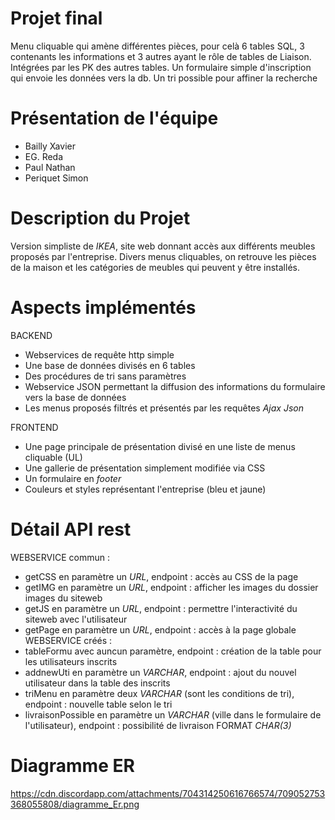 # Projet final
Menu cliquable qui amène différentes pièces, pour celà 6 tables SQL, 3 contenants les informations et 3 autres ayant le rôle de
tables de Liaison. Intégrées par les PK des autres tables.
Un formulaire simple d'inscription qui envoie les données vers la db.
Un tri possible pour affiner la recherche
# Présentation de l'équipe
* Bailly Xavier
* EG. Reda
* Paul Nathan
* Periquet Simon

# Description du Projet
Version simpliste de *IKEA*, site web donnant accès aux différents meubles proposés par l'entreprise.
Divers menus cliquables, on retrouve les pièces de la maison et les catégories de meubles qui peuvent y être installés.

# Aspects implémentés
BACKEND
* Webservices de requête http simple
* Une base de données divisés en 6 tables
* Des procédures de tri sans paramètres
* Webservice JSON permettant la diffusion des informations du formulaire vers la base de données
* Les menus proposés filtrés et présentés par les requêtes *Ajax* *Json*

FRONTEND
* Une page principale de présentation divisé en une liste de menus cliquable (UL)
* Une gallerie de présentation simplement modifiée via CSS
* Un formulaire en *footer*
* Couleurs et styles représentant l'entreprise (bleu et jaune)

# Détail API rest 
WEBSERVICE commun : 
* getCSS en paramètre un *URL*, endpoint : accès au CSS de la page
* getIMG en paramètre un *URL*, endpoint : afficher les images du dossier images du siteweb
* getJS en paramètre un *URL*, endpoint : permettre l'interactivité du siteweb avec l'utilisateur
* getPage en paramètre un *URL*, endpoint : accès à la page globale
WEBSERVICE créés : 
* tableFormu avec auncun paramètre, endpoint : création de la table pour les utilisateurs inscrits
* addnewUti en paramètre un *VARCHAR*, endpoint : ajout du nouvel utilisateur dans la table des inscrits
* triMenu en paramètre deux *VARCHAR* (sont les conditions de tri), endpoint : nouvelle table selon le tri
* livraisonPossible en paramètre un *VARCHAR* (ville dans le formulaire de l'utilisateur), endpoint :                                possibilité de livraison FORMAT *CHAR(3)*
# Diagramme ER

https://cdn.discordapp.com/attachments/704314250616766574/709052753368055808/diagramme_Er.png
